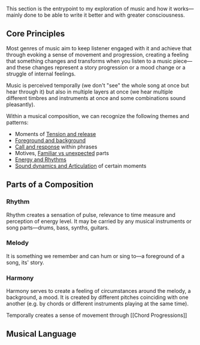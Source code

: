 This section is the entrypoint to my exploration of music and how it works—mainly done to be able to write it better and with greater consciousness.
## Core Principles

Most genres of music aim to keep listener engaged with it and achieve that through evoking a sense of movement and progression, creating a feeling that something changes and transforms when you listen to a music piece—and these changes represent a story progression or a mood change or a struggle of internal feelings.

Music is perceived temporally (we don't "see" the whole song at once but hear through it) but also in multiple layers at once (we hear multiple different timbres and instruments at once and some combinations sound pleasantly). 

Within a musical composition, we can recognize the following themes and patterns:

- Moments of [Tension and release](Tension%20and%20release.md)
- [Foreground and background](Foreground%20and%20background.md)
- [Call and response](Call%20and%20response.md) within phrases
- Motives, [Familiar vs unexpected](Familiar%20vs%20unexpected.md) parts
- [Energy and Rhythms](Energy%20and%20Rhythms.md)
- [Sound dynamics and Articulation](Sound%20dynamics%20and%20Articulation.md) of certain moments

## Parts of a Composition

### Rhythm

Rhythm creates a sensation of pulse, relevance to time measure and perception of energy level. It may be carried by any musical instruments or song parts—drums, bass, synths, guitars.
### Melody

It is something we remember and can hum or sing to—a foreground of a song, its' story.
### Harmony

Harmony serves to create a feeling of circumstances around the melody, a background, a mood. It is created by different pitches coinciding with one another (e.g. by chords or different instruments playing at the same time).

Temporally creates a sense of movement through [[Chord Progressions]]

## Musical Language

